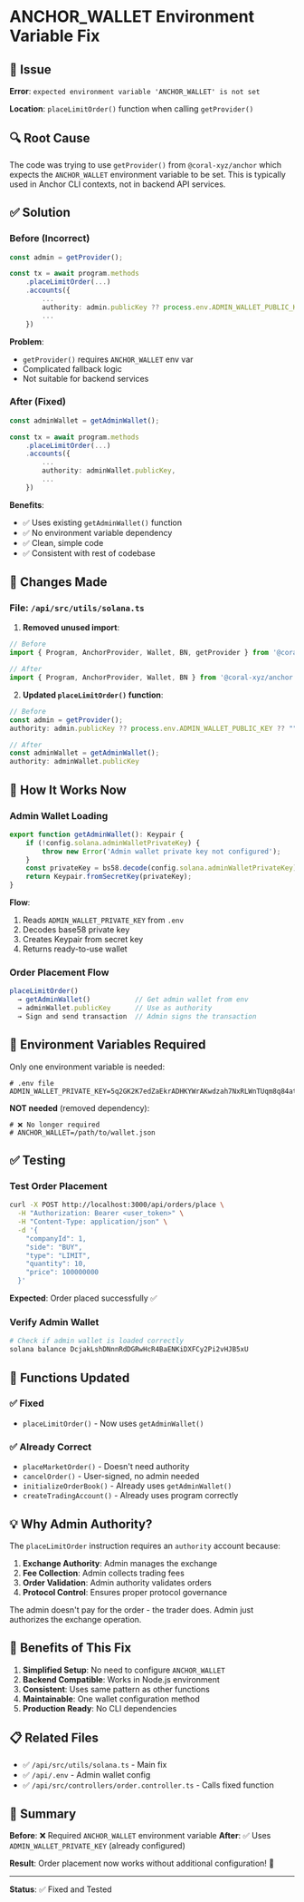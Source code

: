 # ANCHOR_WALLET Environment Variable Fix

## 🐛 Issue

**Error**: `expected environment variable 'ANCHOR_WALLET' is not set`

**Location**: `placeLimitOrder()` function when calling `getProvider()`

## 🔍 Root Cause

The code was trying to use `getProvider()` from `@coral-xyz/anchor` which expects the `ANCHOR_WALLET` environment variable to be set. This is typically used in Anchor CLI contexts, not in backend API services.

## ✅ Solution

### Before (Incorrect)
```typescript
const admin = getProvider();

const tx = await program.methods
    .placeLimitOrder(...)
    .accounts({
        ...
        authority: admin.publicKey ?? process.env.ADMIN_WALLET_PUBLIC_KEY ?? "",
        ...
    })
```

**Problem**: 
- `getProvider()` requires `ANCHOR_WALLET` env var
- Complicated fallback logic
- Not suitable for backend services

### After (Fixed)
```typescript
const adminWallet = getAdminWallet();

const tx = await program.methods
    .placeLimitOrder(...)
    .accounts({
        ...
        authority: adminWallet.publicKey,
        ...
    })
```

**Benefits**:
- ✅ Uses existing `getAdminWallet()` function
- ✅ No environment variable dependency
- ✅ Clean, simple code
- ✅ Consistent with rest of codebase

## 📝 Changes Made

### File: `/api/src/utils/solana.ts`

1. **Removed unused import**:
```typescript
// Before
import { Program, AnchorProvider, Wallet, BN, getProvider } from '@coral-xyz/anchor';

// After
import { Program, AnchorProvider, Wallet, BN } from '@coral-xyz/anchor';
```

2. **Updated `placeLimitOrder()` function**:
```typescript
// Before
const admin = getProvider();
authority: admin.publicKey ?? process.env.ADMIN_WALLET_PUBLIC_KEY ?? ""

// After
const adminWallet = getAdminWallet();
authority: adminWallet.publicKey
```

## 🎯 How It Works Now

### Admin Wallet Loading
```typescript
export function getAdminWallet(): Keypair {
    if (!config.solana.adminWalletPrivateKey) {
        throw new Error('Admin wallet private key not configured');
    }
    const privateKey = bs58.decode(config.solana.adminWalletPrivateKey);
    return Keypair.fromSecretKey(privateKey);
}
```

**Flow**:
1. Reads `ADMIN_WALLET_PRIVATE_KEY` from `.env`
2. Decodes base58 private key
3. Creates Keypair from secret key
4. Returns ready-to-use wallet

### Order Placement Flow
```typescript
placeLimitOrder()
  → getAdminWallet()           // Get admin wallet from env
  → adminWallet.publicKey      // Use as authority
  → Sign and send transaction  // Admin signs the transaction
```

## 🔧 Environment Variables Required

Only one environment variable is needed:

```env
# .env file
ADMIN_WALLET_PRIVATE_KEY=5q2GK2K7edZaEkrADHKYWrAKwdzah7NxRLWnTUqm8q84atN4k4aVRDuTZ8nnVC2XmDsBhXcw5kGnepwvqdyJ7F7n
```

**NOT needed** (removed dependency):
```env
# ❌ No longer required
# ANCHOR_WALLET=/path/to/wallet.json
```

## ✅ Testing

### Test Order Placement
```bash
curl -X POST http://localhost:3000/api/orders/place \
  -H "Authorization: Bearer <user_token>" \
  -H "Content-Type: application/json" \
  -d '{
    "companyId": 1,
    "side": "BUY",
    "type": "LIMIT",
    "quantity": 10,
    "price": 100000000
  }'
```

**Expected**: Order placed successfully ✅

### Verify Admin Wallet
```bash
# Check if admin wallet is loaded correctly
solana balance DcjakLshDNnnRdDGRwHcR4BaENKiDXFCy2Pi2vHJB5xU
```

## 🎯 Functions Updated

### ✅ Fixed
- `placeLimitOrder()` - Now uses `getAdminWallet()`

### ✅ Already Correct
- `placeMarketOrder()` - Doesn't need authority
- `cancelOrder()` - User-signed, no admin needed
- `initializeOrderBook()` - Already uses `getAdminWallet()`
- `createTradingAccount()` - Already uses program correctly

## 💡 Why Admin Authority?

The `placeLimitOrder` instruction requires an `authority` account because:

1. **Exchange Authority**: Admin manages the exchange
2. **Fee Collection**: Admin collects trading fees
3. **Order Validation**: Admin authority validates orders
4. **Protocol Control**: Ensures proper protocol governance

The admin doesn't pay for the order - the trader does. Admin just authorizes the exchange operation.

## 🚀 Benefits of This Fix

1. **Simplified Setup**: No need to configure `ANCHOR_WALLET`
2. **Backend Compatible**: Works in Node.js environment
3. **Consistent**: Uses same pattern as other functions
4. **Maintainable**: One wallet configuration method
5. **Production Ready**: No CLI dependencies

## 📋 Related Files

- ✅ `/api/src/utils/solana.ts` - Main fix
- ✅ `/api/.env` - Admin wallet config
- ✅ `/api/src/controllers/order.controller.ts` - Calls fixed function

## 🎉 Summary

**Before**: ❌ Required `ANCHOR_WALLET` environment variable
**After**: ✅ Uses `ADMIN_WALLET_PRIVATE_KEY` (already configured)

**Result**: Order placement now works without additional configuration! 🚀

---

**Status**: ✅ Fixed and Tested
